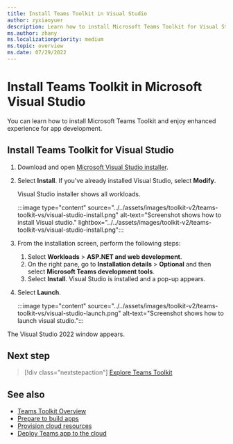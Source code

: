 ```yaml
---
title: Install Teams Toolkit in Visual Studio
author: zyxiaoyuer
description: Learn how to install Microsoft Teams Toolkit for Visual Studio and to use Visual Studio installer to install the required version of Visual Studio.
ms.author: zhany
ms.localizationpriority: medium
ms.topic: overview
ms.date: 07/29/2022
---
```


# Install Teams Toolkit in Microsoft Visual Studio

You can learn how to install Microsoft Teams Toolkit and enjoy enhanced experience for app development.

## Install Teams Toolkit for Visual Studio

1. Download and open [Microsoft Visual Studio installer](https://aka.ms/VSDownload).
1. Select **Install**. If you've already installed Visual Studio, select **Modify**.

   Visual Studio installer shows all workloads.

   :::image type="content" source="../../assets/images/toolkit-v2/teams-toolkit-vs/visual-studio-install.png" alt-text="Screenshot shows how to install Visual studio." lightbox="../../assets/images/toolkit-v2/teams-toolkit-vs/visual-studio-install.png":::

1. From the installation screen, perform the following steps:
   1. Select **Workloads** > **ASP.NET and web development**.
   1. On the right pane, go to **Installation details** > **Optional** and then select **Microsoft Teams development tools**.
   1. Select **Install**. Visual Studio is installed and a pop-up appears.

1. Select **Launch**.

   :::image type="content" source="../../assets/images/toolkit-v2/teams-toolkit-vs/visual-studio-launch.png" alt-text="Screenshot shows how to launch visual studio.":::

The Visual Studio 2022 window appears.

## Next step

> [!div class="nextstepaction"]
> [Explore Teams Toolkit](explore-Teams-Toolkit-vs.md)

## See also

* [Teams Toolkit Overview](teams-toolkit-fundamentals-vs.md)
* [Prepare to build apps](build-environments-vs.md)
* [Provision cloud resources](provision-vs.md)
* [Deploy Teams app to the cloud](deploy-vs.md)
